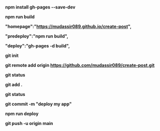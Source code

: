 <h4>
npm install gh-pages --save-dev
  
npm run build

"homepage":"https://mudassir089.github.io/create-post",

"predeploy":"npm run build",

"deploy":"gh-pages -d build",

git init

git remote add origin https://github.com/mudassir089/create-post.git

git status

git add .

git status

git commit -m "deploy my app"

npm run deploy

git push -u origin main

</h4>
